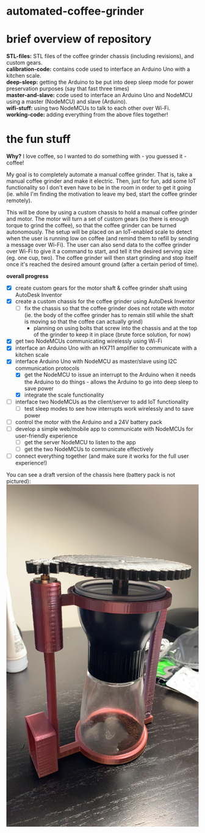 # automated-coffee-grinder

# brief overview of repository
**STL-files:** STL files of the coffee grinder chassis (including revisions), and custom gears.  
**calibration-code:** contains code used to interface an Arduino Uno with a kitchen scale.  
**deep-sleep:** getting the Arduino to be put into deep sleep mode for power preservation purposes (say that fast three times)  
**master-and-slave:** code used to interface an Arduino Uno and NodeMCU using a master (NodeMCU) and slave (Arduino).  
**wifi-stuff:** using two NodeMCUs to talk to each other over Wi-Fi.  
**working-code:** adding everything from the above files together!  

# the fun stuff
**Why?** I love coffee, so I wanted to do something with - you guessed it - coffee!   

My goal is to completely automate a manual coffee grinder. That is, take a manual coffee grinder and make it electric. Then, just for fun, add some IoT functionality so I don't even have to be in the room in order to get it going (ie. while I'm finding the motivation to leave my bed, start the coffee grinder remotely).  

This will be done by using a custom chassis to hold a manual coffee grinder and motor. The motor will turn a set of custom gears (so there is enough torque to grind the coffee),  so that the coffee grinder can be turned autonomously. The setup will be placed on an IoT-enabled scale to detect when the user is running low on coffee (and remind them to refill by sending a message over Wi-Fi). The user can also send data to the coffee grinder over Wi-Fi to give it a command to start, and tell it the desired serving size (eg. one cup, two). The coffee grinder will then start grinding and stop itself once it's reached the desired amount ground (after a certain period of time).  

**overall progress**
- [x] create custom gears for the motor shaft & coffee grinder shaft using AutoDesk Inventor 
- [x] create a custom chassis for the coffee grinder using AutoDesk Inventor 
  - [ ] fix the chassis so that the coffee grinder does not rotate with motor (ie. the body of the coffee grinder has to remain still while the shaft is moving so that the coffee can actually grind) 
    - planning on using bolts that screw into the chassis and at the top of the grinder to keep it in place (brute force solution, for now) 
- [x] get two NodeMCUs communicating wirelessly using Wi-Fi
- [x] interface an Arduino Uno with an HX711 amplifier to communicate with a kitchen scale 
- [x] interface Arduino Uno with NodeMCU as master/slave using I2C communication protocols 
  - [x] get the NodeMCU to issue an interrupt to the Arduino when it needs the Arduino to do things - allows the Arduino to go into deep sleep to save power 
  - [x] integrate the scale functionality 
- [ ] interface two NodeMCUs as the client/server to add IoT functionality 
  - [ ] test sleep modes to see how interrupts work wirelessly and to save power 
- [ ] control the motor with the Arduino and a 24V battery pack 
- [ ] develop a simple web/mobile app to communicate with NodeMCUs for user-friendly experience 
  - [ ] get the server NodeMCU to listen to the app 
  - [ ] get the two NodeMCUs to communicate effectively 
- [ ] connect everything together (and make sure it works for the full user experience!)

You can see a draft version of the chassis here (battery pack is not pictured):  
![image test](STL-files/coffee-grinder.jpg)
